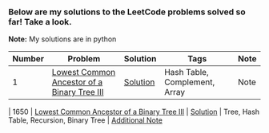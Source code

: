 ### Below are my solutions to the LeetCode problems solved so far! Take a look. 
**Note:** My solutions are in python


| **Number**      | **Problem**     |  **Solution**    | **Tags**        |  **Note**   |
| ----------- | ----------- |  ----------- | ----------- | ----------- |
|  1  | [Lowest Common Ancestor of a Binary Tree III](https://leetcode.com/problems/two-sum/)      | [Solution](https://github.com/deepakshi-mittal/leetcode_solutions/blob/main/Solutions/twoSum_1.py)      | Hash Table, Complement, Array | Note

|  1650  | [Lowest Common Ancestor of a Binary Tree III](https://leetcode.com/problems/lowest-common-ancestor-of-a-binary-tree-iii/)      | [Solution](https://github.com/deepakshi-mittal/leetcode_solutions/blob/main/Solutions/lowestCommonAncestorBT3_1650.py)      | Tree, Hash Table, Recursion, Binary Tree | [Additional Note](https://github.com/deepakshi-mittal/leetcode_solutions/blob/main/Notes/lowestCommonAncestorBT3_1650Note.txt)
